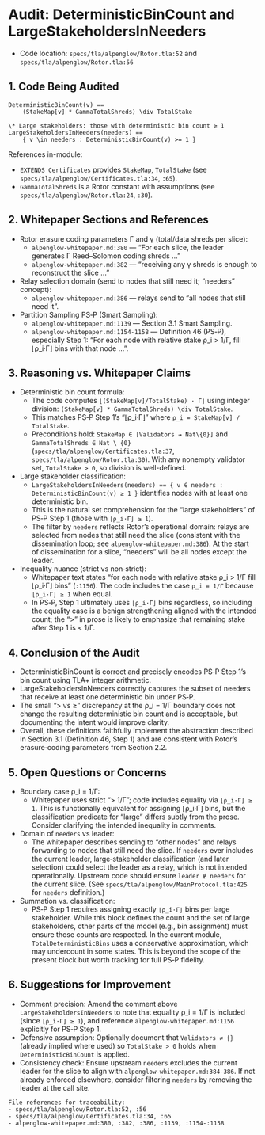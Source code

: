 # Audit: DeterministicBinCount and LargeStakeholdersInNeeders

- Code location: `specs/tla/alpenglow/Rotor.tla:52` and `specs/tla/alpenglow/Rotor.tla:56`

## 1. Code Being Audited

```tla
DeterministicBinCount(v) ==
    (StakeMap[v] * GammaTotalShreds) \div TotalStake

\* Large stakeholders: those with deterministic bin count ≥ 1
LargeStakeholdersInNeeders(needers) == 
    { v \in needers : DeterministicBinCount(v) >= 1 }
```

References in-module:
- `EXTENDS Certificates` provides `StakeMap`, `TotalStake` (see `specs/tla/alpenglow/Certificates.tla:34`, `:65`).
- `GammaTotalShreds` is a Rotor constant with assumptions (see `specs/tla/alpenglow/Rotor.tla:24`, `:30`).

## 2. Whitepaper Sections and References

- Rotor erasure coding parameters Γ and γ (total/data shreds per slice):
  - `alpenglow-whitepaper.md:380` — “For each slice, the leader generates Γ Reed–Solomon coding shreds …”
  - `alpenglow-whitepaper.md:382` — “receiving any γ shreds is enough to reconstruct the slice …”
- Relay selection domain (send to nodes that still need it; “needers” concept):
  - `alpenglow-whitepaper.md:386` — relays send to “all nodes that still need it”.
- Partition Sampling PS‑P (Smart Sampling):
  - `alpenglow-whitepaper.md:1139` — Section 3.1 Smart Sampling.
  - `alpenglow-whitepaper.md:1154-1158` — Definition 46 (PS‑P), especially Step 1:
    “For each node with relative stake ρ_i > 1/Γ, fill ⌊ρ_i·Γ⌋ bins with that node …”.

## 3. Reasoning vs. Whitepaper Claims

- Deterministic bin count formula:
  - The code computes `⌊(StakeMap[v]/TotalStake) · Γ⌋` using integer division: `(StakeMap[v] * GammaTotalShreds) \div TotalStake`.
  - This matches PS‑P Step 1’s “⌊ρ_i·Γ⌋” where `ρ_i = StakeMap[v] / TotalStake`.
  - Preconditions hold: `StakeMap ∈ [Validators → Nat\{0}]` and `GammaTotalShreds ∈ Nat \ {0}` (`specs/tla/alpenglow/Certificates.tla:37`, `specs/tla/alpenglow/Rotor.tla:30`). With any nonempty validator set, `TotalStake > 0`, so division is well-defined.
- Large stakeholder classification:
  - `LargeStakeholdersInNeeders(needers) == { v ∈ needers : DeterministicBinCount(v) ≥ 1 }` identifies nodes with at least one deterministic bin.
  - This is the natural set comprehension for the “large stakeholders” of PS‑P Step 1 (those with `⌊ρ_i·Γ⌋ ≥ 1`).
  - The filter by `needers` reflects Rotor’s operational domain: relays are selected from nodes that still need the slice (consistent with the dissemination loop; see `alpenglow-whitepaper.md:386`). At the start of dissemination for a slice, “needers” will be all nodes except the leader.
- Inequality nuance (strict vs non‑strict):
  - Whitepaper text states “for each node with relative stake ρ_i > 1/Γ fill ⌊ρ_i·Γ⌋ bins” (`:1156`). The code includes the case `ρ_i = 1/Γ` because `⌊ρ_i·Γ⌋ ≥ 1` when equal.
  - In PS‑P, Step 1 ultimately uses `⌊ρ_i·Γ⌋` bins regardless, so including the equality case is a benign strengthening aligned with the intended count; the “>” in prose is likely to emphasize that remaining stake after Step 1 is < 1/Γ.

## 4. Conclusion of the Audit

- DeterministicBinCount is correct and precisely encodes PS‑P Step 1’s bin count using TLA+ integer arithmetic.
- LargeStakeholdersInNeeders correctly captures the subset of needers that receive at least one deterministic bin under PS‑P.
- The small “> vs ≥” discrepancy at the ρ_i = 1/Γ boundary does not change the resulting deterministic bin count and is acceptable, but documenting the intent would improve clarity.
- Overall, these definitions faithfully implement the abstraction described in Section 3.1 (Definition 46, Step 1) and are consistent with Rotor’s erasure‑coding parameters from Section 2.2.

## 5. Open Questions or Concerns

- Boundary case ρ_i = 1/Γ:
  - Whitepaper uses strict “> 1/Γ”; code includes equality via `⌊ρ_i·Γ⌋ ≥ 1`. This is functionally equivalent for assigning ⌊ρ_i·Γ⌋ bins, but the classification predicate for “large” differs subtly from the prose. Consider clarifying the intended inequality in comments.
- Domain of `needers` vs leader:
  - The whitepaper describes sending to “other nodes” and relays forwarding to nodes that still need the slice. If `needers` ever includes the current leader, large‑stakeholder classification (and later selection) could select the leader as a relay, which is not intended operationally. Upstream code should ensure `leader ∉ needers` for the current slice. (See `specs/tla/alpenglow/MainProtocol.tla:425` for `needers` definition.)
- Summation vs. classification:
  - PS‑P Step 1 requires assigning exactly `⌊ρ_i·Γ⌋` bins per large stakeholder. While this block defines the count and the set of large stakeholders, other parts of the model (e.g., bin assignment) must ensure those counts are respected. In the current module, `TotalDeterministicBins` uses a conservative approximation, which may undercount in some states. This is beyond the scope of the present block but worth tracking for full PS‑P fidelity.

## 6. Suggestions for Improvement

- Comment precision: Amend the comment above `LargeStakeholdersInNeeders` to note that equality ρ_i = 1/Γ is included (since `⌊ρ_i·Γ⌋ ≥ 1`), and reference `alpenglow-whitepaper.md:1156` explicitly for PS‑P Step 1.
- Defensive assumption: Optionally document that `Validators ≠ {}` (already implied where used) so `TotalStake > 0` holds when `DeterministicBinCount` is applied.
- Consistency check: Ensure upstream `needers` excludes the current leader for the slice to align with `alpenglow-whitepaper.md:384-386`. If not already enforced elsewhere, consider filtering `needers` by removing the leader at the call site.

```text
File references for traceability:
- specs/tla/alpenglow/Rotor.tla:52, :56
- specs/tla/alpenglow/Certificates.tla:34, :65
- alpenglow-whitepaper.md:380, :382, :386, :1139, :1154-:1158
```
